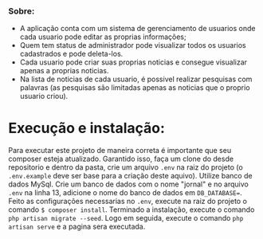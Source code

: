 ### Sobre:

- A aplicação conta com um sistema de gerenciamento de usuarios onde cada usuario pode editar as proprias informações;
- Quem tem status de administrador pode visualizar todos os usuarios cadastrados e pode deleta-los.
- Cada usuario pode criar suas proprias noticias e consegue visualizar apenas a proprias noticias.
- Na lista de noticias de cada usuario, é possivel realizar pesquisas com palavras (as pesquisas são limitadas apenas as noticias que o proprio usuario criou).


# Execução e instalação:

Para executar este projeto de maneira correta é importante que seu composer esteja atualizado. Garantido isso, faça um clone do desde repositorio e dentro da pasta, crie um arquivo `.env` na raiz do projeto (o  `.env.example` deve ser base para a criação deste aquivo).
Utilize banco de dados MySql. Crie um banco de dados com o nome "jornal" e no arquivo `.env`  na linha 13, adicione o nome do banco de dados em `DB_DATABASE=`.
Feito as configurações necessarias no `.env`, execute na raiz do projeto o comando `$ composer install`. Terminado a instalação, execute o comando `php artisan migrate --seed`. Logo em seguida, execute o comando `php artisan serve` e a pagina sera executada.